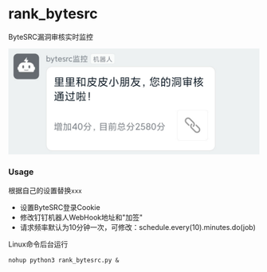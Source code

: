 # rank_bytesrc
ByteSRC漏洞审核实时监控

![](./example.jpg)

### Usage
根据自己的设置替换`xxx`
 - 设置ByteSRC登录Cookie
 - 修改钉钉机器人WebHook地址和"加签"
 - 请求频率默认为10分钟一次，可修改：schedule.every(10).minutes.do(job)

Linux命令后台运行
```
nohup python3 rank_bytesrc.py &
```
